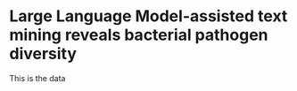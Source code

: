 # Large Language Model-assisted text mining reveals bacterial pathogen diversity  

This is the data
